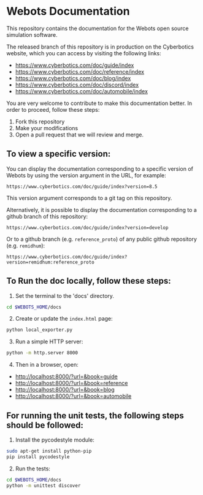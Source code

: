 # Webots Documentation

This repository contains the documentation for the Webots open source simulation software.

The released branch of this repository is in production on the Cyberbotics website, which you can access by visiting the following links:

- https://www.cyberbotics.com/doc/guide/index
- https://www.cyberbotics.com/doc/reference/index
- https://www.cyberbotics.com/doc/blog/index
- https://www.cyberbotics.com/doc/discord/index
- https://www.cyberbotics.com/doc/automobile/index

You are very welcome to contribute to make this documentation better.
In order to proceed, follow these steps:
1. Fork this repository
2. Make your modifications
3. Open a pull request that we will review and merge.

## To view a specific version:

You can display the documentation corresponding to a specific version of Webots
by using the version argument in the URL, for example:

```
https://www.cyberbotics.com/doc/guide/index?version=8.5
```

This version argument corresponds to a git tag on this repository.

Alternatively, it is possible to display the documentation corresponding to
a github branch of this repository:

```
https://www.cyberbotics.com/doc/guide/index?version=develop
```

Or to a github branch (e.g. `reference_proto`) of any public github repository (e.g. `remidhum`):

```
https://www.cyberbotics.com/doc/guide/index?version=remidhum:reference_proto
```

## To Run the doc locally, follow these steps:

1. Set the terminal to the 'docs' directory.

```sh
cd $WEBOTS_HOME/docs
```

2. Create or update the `index.html` page:

```sh
python local_exporter.py
```

3. Run a simple HTTP server:

```sh
python -m http.server 8000
```

4. Then in a browser, open:

- [http://localhost:8000/?url=&book=guide](http://localhost:8000/?url=&book=guide)
- [http://localhost:8000/?url=&book=reference](http://localhost:8000/?url=&book=reference)
- [http://localhost:8000/?url=&book=blog](http://localhost:8000/?url=&book=blog)
- [http://localhost:8000/?url=&book=automobile](http://localhost:8000/?url=&book=automobile)


## For running the unit tests, the following steps should be followed:

1. Install the pycodestyle module:

```sh
sudo apt-get install python-pip
pip install pycodestyle
```

2. Run the tests:

```sh
cd $WEBOTS_HOME/docs
python -m unittest discover
```
